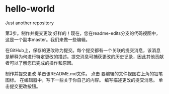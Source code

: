 # hello-world
Just another repository

第3步。制作并提交更改
好样的！现在，您在readme-edits分支的代码视图中，这是一个副本master。我们来做一些编辑。

在GitHub上，保存的更改称为提交。每个提交都有一个关联的提交消息，该消息是解释为何进行特定更改的描述。提交消息可捕获更改的历史记录，因此其他贡献者可以了解您已完成的操作和原因。

制作并提交更改
单击该README.md文件。
点击  要编辑的文件视图右上角的铅笔图标。
在编辑器中，写下一些关于你自己的内容。
编写描述更改的提交消息。
单击提交更改按钮。

